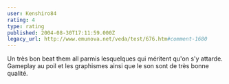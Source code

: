 ```yaml
---
user: Kenshiro84
rating: 4
type: rating
published: 2004-08-30T17:11:59.000Z
legacy_url: http://www.emunova.net/veda/test/676.htm#comment-1680
---
```

Un très bon beat them all parmis lesquelques qui méritent qu'on s'y attarde.
Gameplay au poil et les graphismes ainsi que le son sont de très bonne qualité.